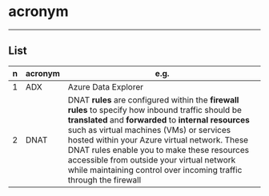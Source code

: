# acronym

---

## List
|n|acronym|e.g.|
|-|-------|-----|
|1|ADX|Azure Data Explorer|
|2|DNAT|DNAT **rules** are configured within the **firewall rules** to specify how inbound traffic should be **translated** and **forwarded** to **internal resources** such as virtual machines (VMs) or services hosted within your Azure virtual network. These DNAT rules enable you to make these resources accessible from outside your virtual network while maintaining control over incoming traffic through the firewall|
